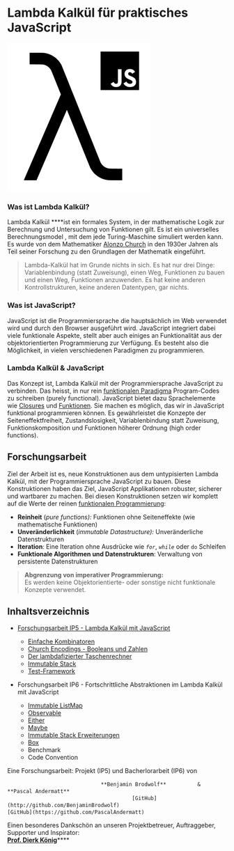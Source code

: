 # Lambda Kalkül für praktisches JavaScript

![](.gitbook/assets/repoimage.png)

  
  


### Was ist Lambda Kalkül?

Lambda Kalkül ****ist ein formales System, in der mathematische Logik zur Berechnung und Untersuchung von Funktionen gilt.  Es ist ein universelles Berechnungsmodel , mit dem jede Turing-Maschine simuliert werden kann. Es wurde von dem Mathematiker [Alonzo Church](https://en.wikipedia.org/wiki/Alonzo_Church) in den 1930er Jahren als Teil seiner Forschung zu den Grundlagen der Mathematik eingeführt.

> Lambda-Kalkül hat im Grunde nichts in sich. Es hat nur drei Dinge: Variablenbindung \(statt Zuweisung\), einen Weg, Funktionen zu bauen und einen Weg, Funktionen anzuwenden. Es hat keine anderen Kontrollstrukturen, keine anderen Datentypen, gar nichts.

### Was ist JavaScript?

JavaScript ist die Programmiersprache die hauptsächlich im Web verwendet wird und durch den Browser ausgeführt wird. JavaScript integriert dabei viele funktionale Aspekte, stellt aber auch einiges an Funktionalität aus der objektorientierten Programmierung zur Verfügung. Es besteht also die Möglichkeit, in vielen verschiedenen Paradigmen zu programmieren.

### Lambda Kalkül & JavaScript

Das Konzept ist, Lambda Kalkül mit der Programmiersprache JavaScript zu verbinden. Das heisst, in nur rein [funktionalen Paradigma](https://de.wikipedia.org/wiki/Funktionale_Programmierung) Program-Codes zu schreiben \(purely functional\). JavaScript bietet dazu Sprachelemente wie [Closures](https://developer.mozilla.org/de/docs/Web/JavaScript/Closures) und [Funktionen](https://developer.mozilla.org/de/docs/Web/JavaScript/Guide/Functions). Sie machen es möglich, das wir in JavaScript funktional programmieren können. Es gewährleistet die Konzepte der Seiteneffektfreiheit, Zustandslosigkeit, Variablenbindung statt Zuweisung, Funktionskomposition und Funktionen höherer Ordnung \(high order functions\).

## Forschungsarbeit

Ziel der Arbeit ist es, neue Konstruktionen aus dem untypisierten Lambda Kalkül, mit der Programmiersprache JavaScript zu bauen. Diese Konstruktionen haben das Ziel, JavaScript Applikationen robuster, sicherer und wartbarer zu machen. Bei diesen Konstruktionen setzen wir komplett auf die Werte der reinen [funktionalen Programmierung](https://de.wikipedia.org/wiki/Funktionale_Programmierung):

* **Reinheit** \(_pure functions\):_   Funktionen ohne Seiteneffekte \(wie mathematische Funktionen\)
* **Unveränderlichkeit** \(_immutable Datastructure\):_  Unveränderliche Datenstrukturen
* **Iteration**: Eine Iteration ohne Ausdrücke wie _`for`_, _`while`_ oder `do` Schleifen
* **Funktionale Algorithmen und Datenstrukturen**: Verwaltung von persistente Datenstrukturen

> **Abgrenzung von imperativer Programmierung:**   
> Es werden keine Objektorientierte- oder sonstige nicht funktionale Konzepte verwendet.

## Inhaltsverzeichnis

* [Forschungsarbeit IP5 - Lambda Kalkül mit JavaScript](https://mattwolf-corporation.gitbook.io/ip5-lambda-calculus/forschungsarbeit-ip5-lambda-kalkuel)
  * [Einfache Kombinatoren](https://mattwolf-corporation.gitbook.io/ip5-lambda-calculus/forschungsarbeit-ip5-lambda-kalkuel/einfache-kombinatoren)
  * [Church Encodings - Booleans und Zahlen](https://mattwolf-corporation.gitbook.io/ip5-lambda-calculus/forschungsarbeit-ip5-lambda-kalkuel/church-encodings-zahlen-und-boolesche-werte)
  * [Der lambdafizierter Taschenrechner](https://mattwolf-corporation.gitbook.io/ip5-lambda-calculus/forschungsarbeit-ip5-lambda-kalkuel/der-lambdafizierter-taschenrechner)
  * [Immutable Stack](https://mattwolf-corporation.gitbook.io/ip5-lambda-calculus/forschungsarbeit-ip5-lambda-kalkuel/immutable-stack)
  * [Test-Framework](https://mattwolf-corporation.gitbook.io/ip5-lambda-calculus/forschungsarbeit-ip5-lambda-kalkuel/test-framework)



* Forschungsarbeit IP6 - Fortschrittliche Abstraktionen im Lambda Kalkül mit JavaScript
  * [Immutable ListMap](forschungsarbeit-ip6-fortschrittliche-abstraktionen-im-lambda-kalkuel/listmap.md)
  * [Observable](forschungsarbeit-ip6-fortschrittliche-abstraktionen-im-lambda-kalkuel/observable.md)
  * [Either](forschungsarbeit-ip6-fortschrittliche-abstraktionen-im-lambda-kalkuel/either.md)
  * [Maybe](forschungsarbeit-ip6-fortschrittliche-abstraktionen-im-lambda-kalkuel/maybe.md)
  * [Immutable Stack Erweiterungen](forschungsarbeit-ip6-fortschrittliche-abstraktionen-im-lambda-kalkuel/immutable-stack-erweiterungen.md)
  * [Box](forschungsarbeit-ip6-fortschrittliche-abstraktionen-im-lambda-kalkuel/box-maybebox.md)
  * Benchmark
  * Code Convention



Eine Forschungsarbeit: Projekt \(IP5\) und Bacherlorarbeit \(IP6\) von  
  
                                  **Benjamin Brodwolf**          &        **Pascal Andermatt**  
                                            [GitHub](http://github.com/BenjaminBrodwolf)                                         [GitHub](https://github.com/PascalAndermatt)

Einen besonderes Dankschön an unseren Projektbetreuer, Auftraggeber, Supporter und Inspirator:  
[**Prof. Dierk König**](https://dierk.github.io/Home/)\*\*\*\*

